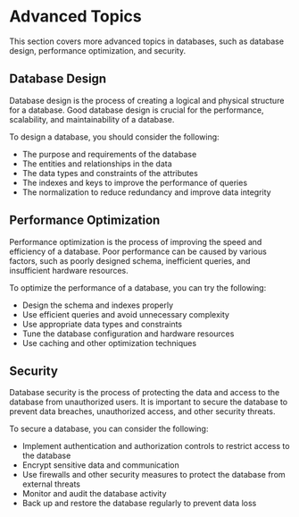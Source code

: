 # Advanced Topics

This section covers more advanced topics in databases, such as database design, performance optimization, and security.

## Database Design

Database design is the process of creating a logical and physical structure for a database. Good database design is crucial for the performance, scalability, and maintainability of a database.

To design a database, you should consider the following:

- The purpose and requirements of the database
- The entities and relationships in the data
- The data types and constraints of the attributes
- The indexes and keys to improve the performance of queries
- The normalization to reduce redundancy and improve data integrity

## Performance Optimization

Performance optimization is the process of improving the speed and efficiency of a database. Poor performance can be caused by various factors, such as poorly designed schema, inefficient queries, and insufficient hardware resources.

To optimize the performance of a database, you can try the following:

- Design the schema and indexes properly
- Use efficient queries and avoid unnecessary complexity
- Use appropriate data types and constraints
- Tune the database configuration and hardware resources
- Use caching and other optimization techniques

## Security

Database security is the process of protecting the data and access to the database from unauthorized users. It is important to secure the database to prevent data breaches, unauthorized access, and other security threats.

To secure a database, you can consider the following:

- Implement authentication and authorization controls to restrict access to the database
- Encrypt sensitive data and communication
- Use firewalls and other security measures to protect the database from external threats
- Monitor and audit the database activity
- Back up and restore the database regularly to prevent data loss
